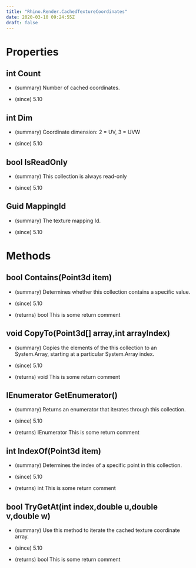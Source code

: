 ```yaml
---
title: "Rhino.Render.CachedTextureCoordinates"
date: 2020-03-10 09:24:55Z
draft: false
---
```


# Properties
## int Count
- (summary) 
     Number of cached coordinates.
     
- (since) 5.10
## int Dim
- (summary) 
     Coordinate dimension: 2 = UV, 3 = UVW
     
- (since) 5.10
## bool IsReadOnly
- (summary) 
     This collection is always read-only
     
- (since) 5.10
## Guid MappingId
- (summary) 
     The texture mapping Id.
     
- (since) 5.10
# Methods
## bool Contains(Point3d item)
- (summary) 
     Determines whether this collection contains a specific value.
     
- (since) 5.10
- (returns) bool This is some return comment
## void CopyTo(Point3d[] array,int arrayIndex)
- (summary) 
     Copies the elements of the this collection to an System.Array,
     starting at a particular System.Array index.
     
- (since) 5.10
- (returns) void This is some return comment
## IEnumerator<Point3d> GetEnumerator()
- (summary) 
     Returns an enumerator that iterates through this collection.
     
- (since) 5.10
- (returns) IEnumerator<Point3d> This is some return comment
## int IndexOf(Point3d item)
- (summary) 
     Determines the index of a specific point in this collection.
     
- (since) 5.10
- (returns) int This is some return comment
## bool TryGetAt(int index,double u,double v,double w)
- (summary) 
     Use this method to iterate the cached texture coordinate array.
     
- (since) 5.10
- (returns) bool This is some return comment
